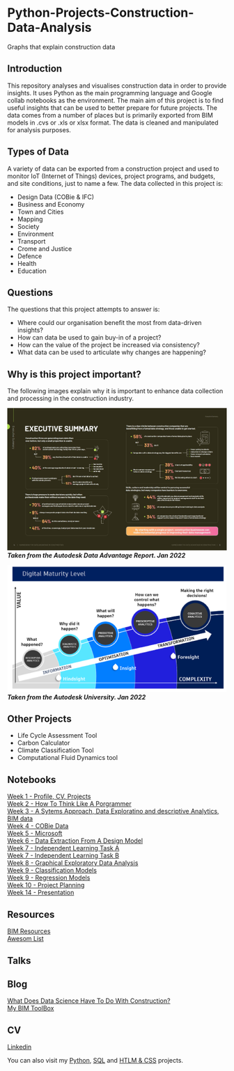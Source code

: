 # Python-Projects-Construction-Data-Analysis
Graphs that explain construction data

## Introduction 
This repository analyses and visualises construction data in order to provide insights. It uses Python as the main programming language and Google collab notebooks as the environment. The main aim of this project is to find useful insights that can be used to better prepare for future projects. The data comes from a number of places but is primarily exported from BIM models in .cvs or .xls  or xlsx format. The data is cleaned and manipulated for analysis purposes. 

## Types of Data
A variety of data can be exported from a construction project and used to monitor IoT (Internet of Things) devices, project programs, and budgets, and site conditions, just to name a few. The data collected in this project is:<br>
* Design Data (COBie & IFC)
* Business and Economy
* Town and Cities
* Mapping
* Society
* Environment
* Transport
* Crome and Justice
* Defence
* Health
* Education

## Questions
The questions that this project attempts to answer is:<br>
* Where could our organisation benefit the most from data-driven insights?<br>
* How can data be used to gain buy-in of a project?<br>
* How can the value of the project be increased via consistency?<br>
* What data can be used to articulate why changes are happening?<br>

## Why is this project important?
The following images explain why it is important to enhance data collection and processing in the construction industry. <br>

![](https://github.com/natnew/Python-Projects-Construction-Data-Analysis/blob/main/Autodesk%20Data%20REPORT.JPG)
***Taken from the Autodesk Data Advantage Report. Jan 2022***

![](https://github.com/natnew/Python-Projects-Construction-Data-Analysis/blob/main/DIGITAL%20MATURITY%20LEVEL%20BIM.png)
***Taken from the Autodesk University. Jan 2022***

## Other Projects
* Life Cycle Assessment Tool
* Carbon Calculator
* Climate Classification Tool
* Computational Fluid Dynamics tool

## Notebooks
[Week 1 - Profile, CV, Projects](https://www.linkedin.com/in/natasha-newbold/)<br>
[Week 2 - How To Think Like A Porgrammer]()<br>
[Week 3 - A Sytems Approach, Data Exploratino and descriptive Analytics, BIM data](https://github.com/natnew/A-Systems-Approach/blob/main/README.md)<br>
[Week 4 - COBie Data](https://github.com/natnew/COBie-Data/blob/main/README.md)<br>
[Week 5 - Microsoft](https://github.com/natnew/Classification-and-Regression-Models)<br>
[Week 6 - Data Extraction From A Design Model]()<br>
[Week 7 - Independent Learning Task A](https://github.com/natnew/Python-Projects-Construction-Data-Analysis/blob/main/Data_Science_BootCamp_Working_With_Data_in_Python_Week_7.ipynb)<br>
[Week 7 - Independent Learning Task B](https://github.com/natnew/Python-Projects-Construction-Data-Analysis/blob/main/Data_Science_BootCamp_Working_With_Data_in_Python_Week_7_Task_B.ipynb)<br>
[Week 8 - Graphical Exploratory Data Analysis](https://github.com/natnew/Python-Projects-Construction-Data-Analysis/blob/main/Data_Science_BootCamp_Working_With_Data_in_Python_Week_8.ipynb)<br>
[Week 9 - Classification Models]()<br>
[Week 9 - Regression Models]()<br>
[Week 10 - Project Planning]()<br>
[Week 14 - Presentation]()<br>

## Resources
[BIM Resources](https://github.com/natnew/BIM-Resources)<br>
[Awesom List](https://github.com/natnew/Awesome)


## Talks


## Blog
[What Does Data Science Have To Do With Construction?](https://github.com/natnew/Construction)<br>
[My BIM ToolBox](https://github.com/natnew/My-BIM-Toolbox)<br>

## CV
[Linkedin](https://www.linkedin.com/in/natasha-newbold/)<br>

You can also visit my [Python](https://github.com/natnew/100-Python-Projects), [SQL](https://github.com/natnew/SQL-Cheatsheet) and [HTLM & CSS](https://github.com/natnew/100-HTML-And-CSS-Projects) projects.

